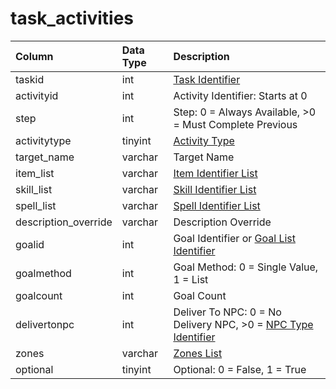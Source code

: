 # task\_activities

| Column | Data Type | Description |
| :--- | :--- | :--- |
| taskid | int | [Task Identifier](tasks.md) |
| activityid | int | Activity Identifier: Starts at 0 |
| step | int | Step: 0 = Always Available, &gt;0 = Must Complete Previous |
| activitytype | tinyint | [Activity Type](https://eqemu.gitbook.io/server/categories/task-system-guide/task-activity-types) |
| target\_name | varchar | Target Name |
| item\_list | varchar | [Item Identifier List](https://github.com/EQEmu/docs-db-schema/tree/e0eb157dbf5563b03c0faf391abc87ec69239f4a/docs/schema/categories/tasks/items.md) |
| skill\_list | varchar | [Skill Identifier List](https://eqemu.gitbook.io/server/categories/player/skills) |
| spell\_list | varchar | [Spell Identifier List](https://github.com/EQEmu/docs-db-schema/tree/e0eb157dbf5563b03c0faf391abc87ec69239f4a/docs/schema/categories/tasks/spells_new.md) |
| description\_override | varchar | Description Override |
| goalid | int | Goal Identifier or [Goal List Identifier](goallists.md) |
| goalmethod | int | Goal Method: 0 = Single Value, 1 = List |
| goalcount | int | Goal Count |
| delivertonpc | int | Deliver To NPC: 0 = No Delivery NPC, &gt;0 = [NPC Type Identifier](https://github.com/EQEmu/docs-db-schema/tree/e0eb157dbf5563b03c0faf391abc87ec69239f4a/docs/schema/categories/tasks/npc_types.md) |
| zones | varchar | [Zones List](https://eqemu.gitbook.io/server/categories/zones/zone-list) |
| optional | tinyint | Optional: 0 = False, 1 = True |

